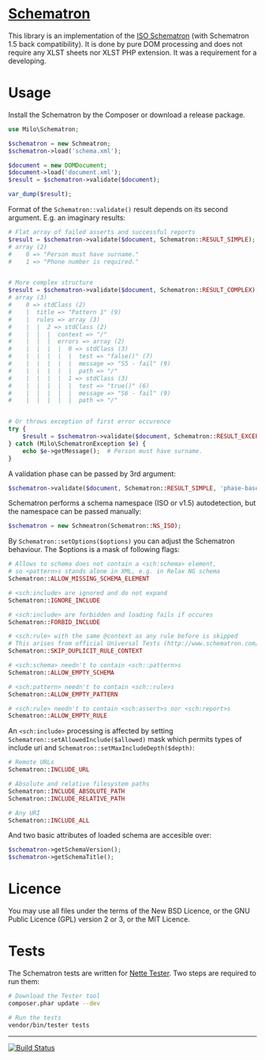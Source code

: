 [Schematron](https://github.com/milo/schematron/blob/master/Schematron.php)
===========================================================================
This library is an implementation of the [ISO Schematron](http://www.schematron.com/spec.html) (with Schematron 1.5 back compatibility). It is done by pure DOM processing and does not require any XLST sheets nor XLST PHP extension. It was a requirement for a developing.


Usage
=====
Install the Schematron by the Composer or download a release package.
```php
use Milo\Schematron;

$schematron = new Schmeatron;
$schematron->load('schema.xml');

$document = new DOMDocument;
$document->load('document.xml');
$result = $schematron->validate($document);

var_dump($result);
```


Format of the `Schematron::validate()` result depends on its second argument. E.g. an imaginary results:
```php
# Flat array of failed asserts and successful reports
$result = $schematron->validate($document, Schematron::RESULT_SIMPLE);   # default
# array (2)
#    0 => "Person must have surname."
#    1 => "Phone number is required."


# More complex structure
$result = $schematron->validate($document, Schematron::RESULT_COMPLEX);
# array (3)
#    0 => stdClass (2)
#    |  title => "Pattern 1" (9)
#    |  rules => array (3)
#    |  |  2 => stdClass (2)
#    |  |  |  context => "/"
#    |  |  |  errors => array (2)
#    |  |  |  |  0 => stdClass (3)
#    |  |  |  |  |  test => "false()" (7)
#    |  |  |  |  |  message => "S5 - fail" (9)
#    |  |  |  |  |  path => "/"
#    |  |  |  |  1 => stdClass (3)
#    |  |  |  |  |  test => "true()" (6)
#    |  |  |  |  |  message => "S6 - fail" (9)
#    |  |  |  |  |  path => "/"


# Or throws exception of first error occurence
try {
    $result = $schematron->validate($document, Schematron::RESULT_EXCEPTION);
} catch (Milo\SchematronException $e) {
    echo $e->getMessage();  # Person must have surname.
}
```


A validation phase can be passed by 3rd argument:
```php
$schematron->validate($document, Schematron::RESULT_SIMPLE, 'phase-base-rules');
```


Schematron performs a schema namespace (ISO or v1.5) autodetection, but the namespace can be passed manually:
```php
$schematron = new Schmeatron(Schematron::NS_ISO);
```


By `Schematron::setOptions($options)` you can adjust the Schematron behaviour. The $options is a mask of following flags:
```php
# Allows to schema does not contain a <sch:schema> element,
# so <pattern>s stands alone in XML, e.g. in Relax NG schema
Schematron::ALLOW_MISSING_SCHEMA_ELEMENT

# <sch:include> are ignored and do not expand
Schematron::IGNORE_INCLUDE

# <sch:include> are forbidden and loading fails if occures
Schematron::FORBID_INCLUDE

# <sch:rule> with the same @context as any rule before is skipped
# This arises from official Universal Tests (http://www.schematron.com/validators/universalTests.sch)
Schematron::SKIP_DUPLICIT_RULE_CONTEXT

# <sch:schema> needn't to contain <sch::pattern>s
Schematron::ALLOW_EMPTY_SCHEMA

# <sch:pattern> needn't to contain <sch::rule>s
Schematron::ALLOW_EMPTY_PATTERN

# <sch:rule> needn't to contain <sch:assert>s nor <sch:report>s
Schematron::ALLOW_EMPTY_RULE
```


An `<sch:include>` processing is affected by setting `Schematron::setAllowedInclude($allowed)` mask which permits types of include uri and `Schematron::setMaxIncludeDepth($depth)`:
```php
# Remote URLs
Schematron::INCLUDE_URL

# Absolute and relative filesystem paths
Schematron::INCLUDE_ABSOLUTE_PATH
Schematron::INCLUDE_RELATIVE_PATH

# Any URI
Schematron::INCLUDE_ALL
```


And two basic attributes of loaded schema are accesible over:
```php
$schematron->getSchemaVersion();
$schematron->getSchemaTitle();
```



Licence
=======
You may use all files under the terms of the New BSD Licence, or the GNU Public Licence (GPL) version 2 or 3, or the MIT Licence.



Tests
=====
The Schematron tests are written for [Nette Tester](https://github.com/nette/tester). Two steps are required to run them:
```sh
# Download the Tester tool
composer.phar update --dev

# Run the tests
vendor/bin/tester tests
```



------

[![Build Status](https://travis-ci.org/milo/schematron.png?branch=master)](https://travis-ci.org/milo/schematron)
